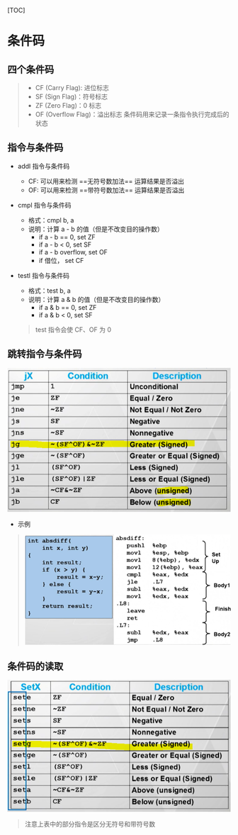 [TOC]

# 条件码

## 四个条件码

> - CF (Carry Flag): 进位标志
> - SF (Sign Flag)：符号标志
> - ZF (Zero Flag)：0 标志
> - OF (Overflow Flag)：溢出标志
> 条件码用来记录一条指令执行完成后的状态

## 指令与条件码

- addl 指令与条件码
  - CF: 可以用来检测 ==无符号数加法== 运算结果是否溢出
  - OF: 可以用来检测 ==带符号数加法== 运算结果是否溢出

- cmpl 指令与条件码
  - 格式：cmpl b, a
  - 说明：计算 a - b 的值（但是不改变目的操作数）
    - if a - b == 0, set ZF
    - if a - b < 0, set SF
    - if a - b overflow, set OF 
    - if 借位， set CF

- testl 指令与条件码
  - 格式：test b, a
  - 说明：计算 a & b 的值（但是不改变目的操作数）
    - if a & b == 0, set ZF
    - if a & b < 0, set SF
  > test 指令会使 CF、OF 为 0

## 跳转指令与条件码

![](images/2020-01-03-16-31-29.png)

- 示例
> ![](images/2020-01-03-22-26-40.png)

## 条件码的读取

![](images/2020-01-03-16-00-10.png)

> 注意上表中的部分指令是区分无符号和带符号数